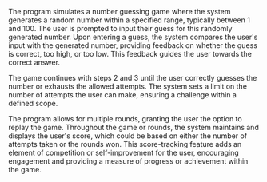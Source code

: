 The program simulates a number guessing game where the system generates a random number within a specified range, typically between 1 and 100. The user is prompted to input their guess for this randomly generated number. Upon entering a guess, the system compares the user's input with the generated number, providing feedback on whether the guess is correct, too high, or too low. This feedback guides the user towards the correct answer.

The game continues with steps 2 and 3 until the user correctly guesses the number or exhausts the allowed attempts. The system sets a limit on the number of attempts the user can make, ensuring a challenge within a defined scope.

The program allows for multiple rounds, granting the user the option to replay the game. Throughout the game or rounds, the system maintains and displays the user's score, which could be based on either the number of attempts taken or the rounds won. This score-tracking feature adds an element of competition or self-improvement for the user, encouraging engagement and providing a measure of progress or achievement within the game.
